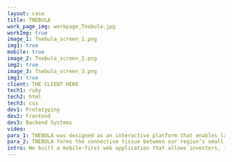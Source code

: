 ```yaml
---
layout: case
title: TNEBULA
work_page_img: workpage_Tnebula.jpg
workImg: true
image_1: Tnebula_screen_1.png
img1: true
mobile: true
image_2: Tnebula_screen_2.png
img2: true
image_3: Tnebula_screen_3.png
img3: true
client: THE CLIENT HERE
tech1: ruby
tech2: html
tech3: css
dev1: Prototyping
dev2: Frontend
dev3: Backend Systems
video:
para_1: TNEBULA was designed as an interactive platform that enables laboratories to inventory intellectual property, present inventions to entrepreneurs and industry, and gain a rich understanding of commercial potential and pathways to market through intelligent reporting. It has become a discovery platform for inventors, industrialists, capitalists, entrepreneurs, and the generally curious.
para_2: TNEBULA forms the connective tissue between our region’s small businesses, larger corporations, and laboratories so that collaboratively we can drive innovation and introduce real products into the market. We work with labs all over the country and allow our network of entrepreneurs, technical, and industry experts, and students to collaborate and produce some amazing data, giving us real insight into the health of our country’s innovation pipeline.
intro: We built a mobile-first web application that allows investors, innovators, and entrepreneurs to connect around cutting-edge research.
---
```

